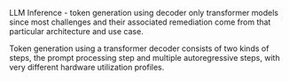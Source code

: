 LLM Inference - token generation using decoder only transformer models since most challenges and their associated remediation come from that particular architecture and use case.

Token generation using a transformer decoder consists of two kinds of steps, the prompt processing step and multiple autoregressive steps, with very different hardware utilization profiles. 


